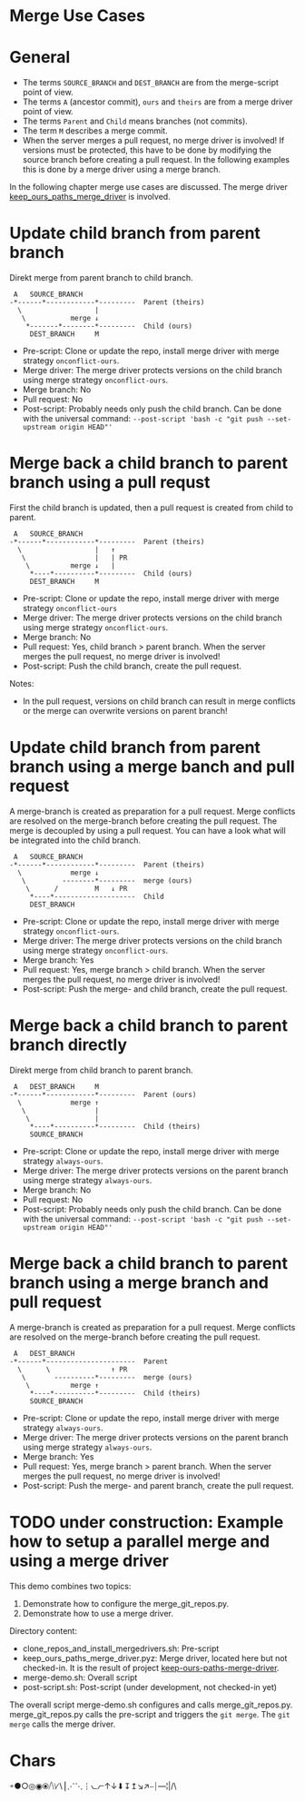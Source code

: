 Merge Use Cases
=

# General

* The terms `SOURCE_BRANCH` and `DEST_BRANCH` are from the merge-script point of view.
* The terms `A` (ancestor commit), `ours` and `theirs` are from a merge driver point of view.
* The terms `Parent` and `Child` means branches (not commits).
* The term `M` describes a merge commit.
* When the server merges a pull request, no merge driver is involved!
  If versions must be protected, this have to be done by modifying the source branch before creating a pull request.
  In the following examples this is done by a merge driver using a merge branch.

In the following chapter merge use cases are discussed.
The merge driver [keep_ours_paths_merge_driver](https://github.com/gldog/keep_ours_paths_merge_driver) is involved.

# Update child branch from parent branch

Direkt merge from parent branch to child branch.

     A   SOURCE_BRANCH
    -*------*------------*---------  Parent (theirs)
      \                  |
       \           merge ↓
        *-------*--------*---------  Child (ours)
         DEST_BRANCH     M

* Pre-script: Clone or update the repo, install merge driver with merge strategy `onconflict-ours`.
* Merge driver: The merge driver protects versions on the child branch using merge strategy `onconflict-ours`.
* Merge branch: No
* Pull request: No
* Post-script: Probably needs only push the child branch.
  Can be done with the universal command:
  `--post-script 'bash -c "git push --set-upstream origin HEAD"'`

# Merge back a child branch to parent branch using a pull requst

First the child branch is updated, then a pull request is created from child to parent.

     A   SOURCE_BRANCH
    -*------*------------*---------  Parent (theirs)
      \                  |   ↑
       \                 |   | PR
        \          merge ↓   |
         *----*----------*---------  Child (ours)
         DEST_BRANCH     M

* Pre-script: Clone or update the repo, install merge driver with merge strategy `onconflict-ours`
* Merge driver: The merge driver protects versions on the child branch using merge strategy `onconflict-ours`.
* Merge branch: No
* Pull request: Yes, child branch > parent branch.
  When the server merges the pull request, no merge driver is involved!
* Post-script: Push the child branch, create the pull request.

Notes:

* In the pull request, versions on child branch can result in merge conflicts or the merge can overwrite versions on
  parent branch!

# Update child branch from parent branch using a merge banch and pull request

A merge-branch is created as preparation for a pull request.
Merge conflicts are resolved on the merge-branch before creating the pull request.
The merge is decoupled by using a pull request.
You can have a look what will be integrated into the child branch.

     A   SOURCE_BRANCH
    -*------*------------*---------  Parent (theirs)
      \            merge ↓
       \         --------*---------  merge (ours)
        \      /         M   ↓ PR
         *----*--------------------  Child
         DEST_BRANCH

* Pre-script: Clone or update the repo, install merge driver with merge strategy `onconflict-ours`.
* Merge driver: The merge driver protects versions on the child branch using merge strategy `onconflict-ours`.
* Merge branch: Yes
* Pull request: Yes, merge branch > child branch.
  When the server merges the pull request, no merge driver is involved!
* Post-script: Push the merge- and child branch, create the pull request.

# Merge back a child branch to parent branch directly

Direkt merge from child branch to parent branch.

     A   DEST_BRANCH     M
    -*------*------------*---------  Parent (ours)
      \            merge ↑
       \                 |
        \                |
         *----*----------*---------  Child (theirs)
         SOURCE_BRANCH 

* Pre-script: Clone or update the repo, install merge driver with merge strategy `always-ours`.
* Merge driver: The merge driver protects versions on the parent branch using merge strategy `always-ours`.
* Merge branch: No
* Pull request: No
* Post-script: Probably needs only push the child branch.
  Can be done with the universal command:
  `--post-script 'bash -c "git push --set-upstream origin HEAD"'`

# Merge back a child branch to parent branch using a merge branch and pull request

A merge-branch is created as preparation for a pull request.
Merge conflicts are resolved on the merge-branch before creating the pull request.

     A   DEST_BRANCH   
    -*------*----------------------  Parent
      \      \               ↑ PR
       \       ----------*---------  merge (ours)
        \          merge ↑
         *----*----------*---------  Child (theirs)
         SOURCE_BRANCH

* Pre-script: Clone or update the repo, install merge driver with merge strategy `always-ours`.
* Merge driver: The merge driver protects versions on the parent branch using merge strategy `always-ours`.
* Merge branch: Yes
* Pull request: Yes, merge branch > parent branch.
  When the server merges the pull request, no merge driver is involved!
* Post-script: Push the merge- and parent branch, create the pull request.

# TODO under construction: Example how to setup a parallel merge and using a merge driver

This demo combines two topics:

1. Demonstrate how to configure the merge_git_repos.py.
2. Demonstrate how to use a merge driver.

Directory content:

* clone_repos_and_install_mergedrivers.sh: Pre-script
* keep_ours_paths_merge_driver.pyz: Merge driver, located here but not checked-in.
  It is the result of project [keep-ours-paths-merge-driver](https://github.com/gldog/keep-ours-paths-merge-driver).
* merge-demo.sh: Overall script
* post-script.sh: Post-script (under development, not checked-in yet)

The overall script merge-demo.sh configures and calls merge_git_repos.py.
merge_git_repos.py calls the pre-script and triggers the `git merge`.
The `git merge` calls the merge driver.

# Chars

◦●○◎◉⦿⧸⧹⧵∕∖⎮⋰⋱⋮⦦⦧↑↓⬇︎↧↥↘︎↗︎⎯⏐—¦|/\
